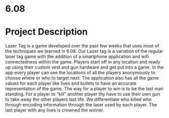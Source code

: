 # 6.08

# Project Description
Lazer Tag is a game developed over the past few weeks that uses most of the techniques we learned in 6.08. Our Lazer tag is a variation of the regular laser tag game with the addition of a smartphone application and wifi connectedness within the game. Players start off in any location and ready up using their custom vest and gun hardware and get put into a game. In the app every player can see the locations of all the players anonymously to choose where or who to target next. The application also has all the game values for each player like lives and bullets to have an accurate representation of the game. The way for a player to win is to be the last man standing. For a player to “kill” another player thy have to use their own gun to take away the other players last life. We differentiate who killed who through encoding information through the laser used by each player. The last player with any lives is crowned the winner.


